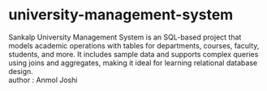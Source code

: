 # university-management-system
Sankalp University Management System is an SQL-based project that models academic operations with tables for departments, courses, faculty, students, and more. It includes sample data and supports complex queries using joins and aggregates, making it ideal for learning relational database design. <br>
author : Anmol Joshi
